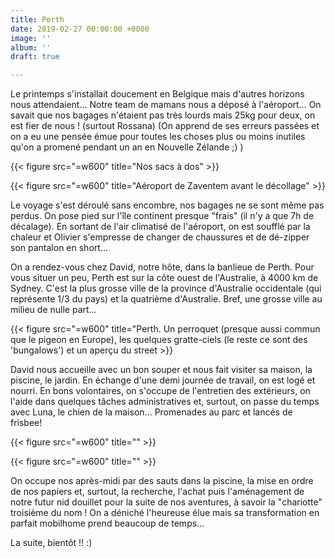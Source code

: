 ```yaml
---
title: Perth
date: 2019-02-27 00:00:00 +0000
image: ''
album: ''
draft: true

---
```

Le printemps s'installait doucement en Belgique mais d'autres horizons nous attendaient... Notre team de mamans nous a déposé à l'aéroport... On savait que nos bagages n'étaient pas très lourds mais 25kg pour deux, on est fier de nous ! (surtout Rossana) (On apprend de ses erreurs passées et on a eu une pensée émue pour toutes les choses plus ou moins inutiles qu'on a promené pendant un an en Nouvelle Zélande ;) )

{{< figure src="=w600" title="Nos sacs à dos" >}}

{{< figure src="=w600" title="Aéroport de Zaventem avant le décollage" >}}

Le voyage s'est déroulé sans encombre, nos bagages ne se sont même pas perdus. On pose pied sur l'île continent presque "frais" (il n'y a que 7h de décalage). En sortant de l'air climatisé de l'aéroport, on est soufflé par la chaleur et Olivier s'empresse de changer de chaussures et de dé-zipper son pantalon en short...

On a rendez-vous chez David, notre hôte, dans la banlieue de Perth. Pour vous situer un peu, Perth est sur la côte ouest de l'Australie, à 4000 km de Sydney. C'est la plus grosse ville de la province d'Australie occidentale (qui représente 1/3 du pays) et la quatrième d'Australie. Bref, une grosse ville au milieu de nulle part...

{{< figure src="=w600" title="Perth. Un perroquet (presque aussi commun que le pigeon en Europe), les quelques gratte-ciels (le reste ce sont des 'bungalows') et un aperçu du street  >}}

David nous accueille avec un bon souper et nous fait visiter sa maison, la piscine, le jardin. En échange d'une demi journée de travail, on est logé et nourri. En bons volontaires, on s'occupe de l'entretien des extérieurs, on l'aide dans quelques tâches administratives et, surtout, on passe du temps avec Luna, le chien de la maison... Promenades au parc et lancés de frisbee!

{{< figure src="=w600" title="" >}}

{{< figure src="=w600" title="" >}}

On occupe nos après-midi par des sauts dans la piscine, la mise en ordre de nos papiers et, surtout, la recherche, l'achat puis l'aménagement de notre futur nid douillet pour la suite de nos aventures, à savoir la "chariotte" troisième du nom ! On a déniché l'heureuse élue mais sa transformation en parfait mobilhome prend beaucoup de temps...

La suite, bientôt !! :)